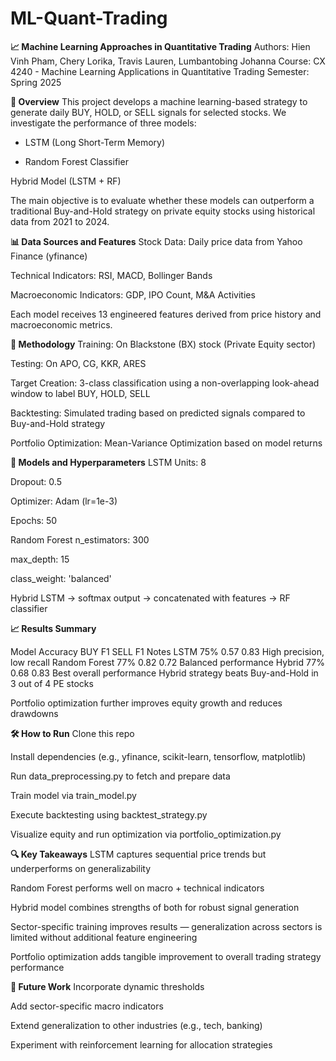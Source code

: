# ML-Quant-Trading
**📈 Machine Learning Approaches in Quantitative Trading**
Authors: Hien Vinh Pham, Chery Lorika, Travis Lauren, Lumbantobing Johanna
Course: CX 4240 - Machine Learning Applications in Quantitative Trading
Semester: Spring 2025

**📄 Overview**
This project develops a machine learning-based strategy to generate daily BUY, HOLD, or SELL signals for selected stocks. We investigate the performance of three models:

- LSTM (Long Short-Term Memory)

- Random Forest Classifier

 Hybrid Model (LSTM + RF)

The main objective is to evaluate whether these models can outperform a traditional Buy-and-Hold strategy on private equity stocks using historical data from 2021 to 2024.

**📊 Data Sources and Features**
Stock Data: Daily price data from Yahoo Finance (yfinance)

Technical Indicators: RSI, MACD, Bollinger Bands

Macroeconomic Indicators: GDP, IPO Count, M&A Activities

Each model receives 13 engineered features derived from price history and macroeconomic metrics.

**🧪 Methodology**
Training: On Blackstone (BX) stock (Private Equity sector)

Testing: On APO, CG, KKR, ARES

Target Creation: 3-class classification using a non-overlapping look-ahead window to label BUY, HOLD, SELL

Backtesting: Simulated trading based on predicted signals compared to Buy-and-Hold strategy

Portfolio Optimization: Mean-Variance Optimization based on model returns

**🧠 Models and Hyperparameters**
LSTM
Units: 8

Dropout: 0.5

Optimizer: Adam (lr=1e-3)

Epochs: 50

Random Forest
n_estimators: 300

max_depth: 15

class_weight: 'balanced'

Hybrid
LSTM → softmax output → concatenated with features → RF classifier

**📈 Results Summary**

Model	Accuracy	BUY F1	SELL F1	Notes
LSTM	75%	0.57	0.83	High precision, low recall
Random Forest	77%	0.82	0.72	Balanced performance
Hybrid	77%	0.68	0.83	Best overall performance
Hybrid strategy beats Buy-and-Hold in 3 out of 4 PE stocks

Portfolio optimization further improves equity growth and reduces drawdowns

**🛠️ How to Run**
Clone this repo

Install dependencies (e.g., yfinance, scikit-learn, tensorflow, matplotlib)

Run data_preprocessing.py to fetch and prepare data

Train model via train_model.py

Execute backtesting using backtest_strategy.py

Visualize equity and run optimization via portfolio_optimization.py

**🔍 Key Takeaways**
LSTM captures sequential price trends but underperforms on generalizability

Random Forest performs well on macro + technical indicators

Hybrid model combines strengths of both for robust signal generation

Sector-specific training improves results — generalization across sectors is limited without additional feature engineering

Portfolio optimization adds tangible improvement to overall trading strategy performance

**📌 Future Work**
Incorporate dynamic thresholds

Add sector-specific macro indicators

Extend generalization to other industries (e.g., tech, banking)

Experiment with reinforcement learning for allocation strategies

